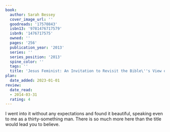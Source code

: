 ```yaml
---
book:
  author: Sarah Bessey
  cover_image_url: ''
  goodreads: '17570843'
  isbn13: '9781476717579'
  isbn9: '1476717575'
  owned: ''
  pages: '256'
  publication_year: '2013'
  series: ''
  series_position: '2013'
  spine_color: ''
  tags: ''
  title: 'Jesus Feminist: An Invitation to Revisit the Bible\''s View of Women'
plan:
  date_added: 2023-01-01
review:
  date_read:
  - 2014-03-31
  rating: 4
---
```


I went into it without any expectations and found it beautiful, speaking even to me as a thirty-something man. There is so much more here than the title would lead you to believe.
